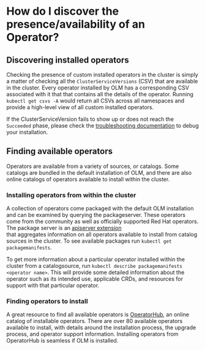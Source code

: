 # How do I discover the presence/availability of an Operator?

## Discovering installed operators
Checking the presence of custom installed operators in the cluster is simply a matter of checking all the 
`ClusterServiceVersions` (CSV) that are available in the cluster. Every  operator installed by OLM has a corresponding CSV
associated with it that that contains all the details of the operator. Running `kubectl get csvs -A`
would return all CSVs across all namespaces and provide a high-level view of all custom installed operators. 

If the ClusterServiceVersion fails to show up or does not reach the `Succeeded` phase, please check the [troubleshooting documentation](https://) to debug your installation.  

## Finding available operators
Operators are available from a variety of sources, or catalogs. Some catalogs are bundled in the default installation of
OLM, and there are also online catalogs of operators available to install within the cluster.  

### Installing operators from within the cluster
A collection of operators come packaged with the default OLM installation and can be examined by querying the packageserver. 
These operators come from the community as well as officially supported Red Hat operators. The package server is an
 [apiserver extension](https://kubernetes.io/docs/concepts/extend-kubernetes/api-extension/apiserver-aggregation/)  
that aggregates information on all operators available to install from catalog sources in the cluster. To see available
packages run `kubectl get packagemanifests`. 

To get more information about a particular operator installed within the cluster from a catalogsource, run 
`kubectl describe packagemanifests <operator name>`. This will provide some detailed information about the operator such as 
its intended use, applicable CRDs, and resources for support with that particular operator. 

### Finding operators to install 
A great resource to find all available operators is [OperatorHub](https://operatorhub.io/), an online catalog
of installable operators. There are over 80 available operators available to install, with details around the installation process,
the upgrade process, and operator support information. Installing operators from OperatorHub is seamless if OLM is installed. 

